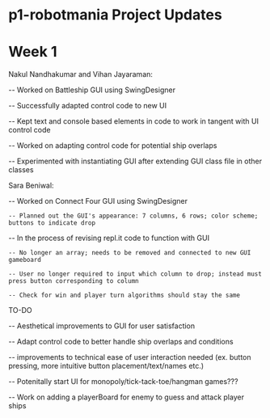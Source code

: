 
# p1-robotmania Project Updates

# Week 1

Nakul Nandhakumar and Vihan Jayaraman:

-- Worked on Battleship GUI using SwingDesigner

-- Successfully adapted control code to new UI

-- Kept text and console based elements in code to work in tangent with UI control code

-- Worked on adapting control code for potential ship overlaps

-- Experimented with instantiating GUI after extending GUI class file in other classes

Sara Beniwal:

-- Worked on Connect Four GUI using SwingDesigner

    -- Planned out the GUI's appearance: 7 columns, 6 rows; color scheme; buttons to indicate drop
    
-- In the process of revising repl.it code to function with GUI

    -- No longer an array; needs to be removed and connected to new GUI gameboard
    
    -- User no longer required to input which column to drop; instead must press button corresponding to column
    
    -- Check for win and player turn algorithms should stay the same



TO-DO

-- Aesthetical improvements to GUI for user satisfaction

-- Adapt control code to better handle ship overlaps and conditions

-- improvements to technical ease of user interaction needed (ex. button pressing, more intuitive button placement/text/names etc.)

-- Potenitally start UI for monopoly/tick-tack-toe/hangman games??? 

-- Work on adding a playerBoard for enemy to guess and attack player ships
